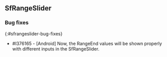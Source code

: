 ## SfRangeSlider

### Bug fixes
{:#sfrangeslider-bug-fixes}

* \#I376165 - [Android] Now, the RangeEnd values will be shown properly with different inputs in the SfRangeSlider.